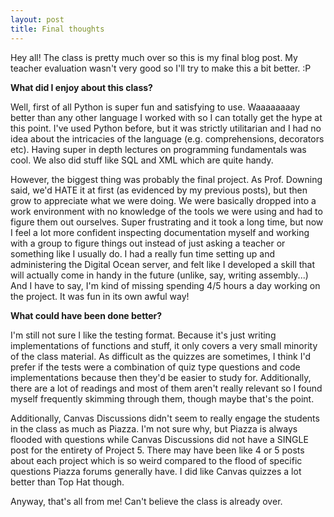 ```yaml
---
layout: post
title: Final thoughts
---
```


Hey all! The class is pretty much over so this is my final blog post. My teacher evaluation wasn't very good so I'll try to make this a bit better. :P

**What did I enjoy about this class?**

Well, first of all Python is super fun and satisfying to use. Waaaaaaaay better than any other language I worked with so I can totally get the hype at this point. I've used Python before, but it was strictly utilitarian and I had no idea about the intricacies of the language (e.g. comprehensions, decorators etc). Having super in depth lectures on programming fundamentals was cool. We also did stuff like SQL and XML which are quite handy. 

However, the biggest thing was probably the final project. As Prof. Downing said, we'd HATE it at first (as evidenced by my previous posts), but then grow to appreciate what we were doing. We were basically dropped into a work environment with no knowledge of the tools we were using and had to figure them out ourselves. Super frustrating and it took a long time, but now I feel a lot more confident inspecting documentation myself and working with a group to figure things out instead of just asking a teacher or something like I usually do. I had a really fun time setting up and administering the Digital Ocean server, and felt like I developed a skill that will actually come in handy in the future (unlike, say, writing assembly...) And I have to say, I'm kind of missing spending 4/5 hours a day working on the project. It was fun in its own awful way!

**What could have been done better?**

I'm still not sure I like the testing format. Because it's just writing implementations of functions and stuff, it only covers a very small minority of the class material. As difficult as the quizzes are sometimes, I think I'd prefer if the tests were a combination of quiz type questions and code implementations because then they'd be easier to study for. Additionally, there are a lot of readings and most of them aren't really relevant so I found myself frequently skimming through them, though maybe that's the point. 

Additionally, Canvas Discussions didn't seem to really engage the students in the class as much as Piazza. I'm not sure why, but Piazza is always flooded with questions while Canvas Discussions did not have a SINGLE post for the entirety of Project 5. There may have been like 4 or 5 posts about each project which is so weird compared to the flood of specific questions Piazza forums generally have. I did like Canvas quizzes a lot better than Top Hat though.

Anyway, that's all from me! Can't believe the class is already over.
